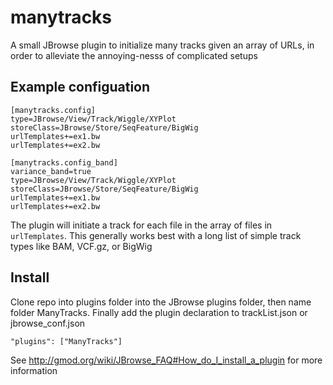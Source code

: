 # manytracks

A small JBrowse plugin to initialize many tracks given an array of URLs, in order to alleviate the annoying-nesss of complicated setups


## Example configuation


    [manytracks.config]
    type=JBrowse/View/Track/Wiggle/XYPlot
    storeClass=JBrowse/Store/SeqFeature/BigWig
    urlTemplates+=ex1.bw
    urlTemplates+=ex2.bw
    
    [manytracks.config_band]
    variance_band=true
    type=JBrowse/View/Track/Wiggle/XYPlot
    storeClass=JBrowse/Store/SeqFeature/BigWig
    urlTemplates+=ex1.bw
    urlTemplates+=ex2.bw

The plugin will initiate a track for each file in the array of files in `urlTemplates`. This generally works best with a long list of simple track types like BAM, VCF.gz, or BigWig


## Install


Clone repo into plugins folder into the JBrowse plugins folder, then name folder ManyTracks. Finally add the plugin declaration to trackList.json or jbrowse_conf.json

    "plugins": ["ManyTracks"]
    

See http://gmod.org/wiki/JBrowse_FAQ#How_do_I_install_a_plugin for more information


